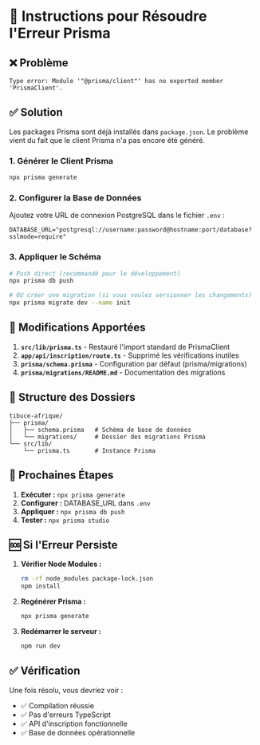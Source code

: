 # 🚀 Instructions pour Résoudre l'Erreur Prisma

## ❌ Problème

```
Type error: Module '"@prisma/client"' has no exported member 'PrismaClient'.
```

## ✅ Solution

Les packages Prisma sont déjà installés dans `package.json`. Le problème vient du fait que le client Prisma n'a pas encore été généré.

### 1. Générer le Client Prisma

```bash
npx prisma generate
```

### 2. Configurer la Base de Données

Ajoutez votre URL de connexion PostgreSQL dans le fichier `.env` :

```env
DATABASE_URL="postgresql://username:password@hostname:port/database?sslmode=require"
```

### 3. Appliquer le Schéma

```bash
# Push direct (recommandé pour le développement)
npx prisma db push

# OU créer une migration (si vous voulez versionner les changements)
npx prisma migrate dev --name init
```

## 🔧 Modifications Apportées

1. **`src/lib/prisma.ts`** - Restauré l'import standard de PrismaClient
2. **`app/api/inscription/route.ts`** - Supprimé les vérifications inutiles
3. **`prisma/schema.prisma`** - Configuration par défaut (prisma/migrations)
4. **`prisma/migrations/README.md`** - Documentation des migrations

## 📁 Structure des Dossiers

```
tibuce-afrique/
├── prisma/
│   ├── schema.prisma   # Schéma de base de données
│   └── migrations/     # Dossier des migrations Prisma
└── src/lib/
    └── prisma.ts       # Instance Prisma
```

## 🎯 Prochaines Étapes

1. **Exécuter :** `npx prisma generate`
2. **Configurer :** DATABASE_URL dans `.env`
3. **Appliquer :** `npx prisma db push`
4. **Tester :** `npx prisma studio`

## 🆘 Si l'Erreur Persiste

1. **Vérifier Node Modules :**

    ```bash
    rm -rf node_modules package-lock.json
    npm install
    ```

2. **Regénérer Prisma :**

    ```bash
    npx prisma generate
    ```

3. **Redémarrer le serveur :**
    ```bash
    npm run dev
    ```

## ✅ Vérification

Une fois résolu, vous devriez voir :

-   ✅ Compilation réussie
-   ✅ Pas d'erreurs TypeScript
-   ✅ API d'inscription fonctionnelle
-   ✅ Base de données opérationnelle
